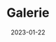 ---
title: "Gale<span>rie</span>"
keywords: ["Manastirea Calui"]
date: 2023-01-22
draft: false
type: "page"
layout: "gallery"
sitemap_exclude: false

sitemap:
  changefreq: weekly
  filename: sitemap.xml
  priority: 1

#----------------------------------------------------/
# Gallery
#----------------------------------------------------/
gallery: 
  gal:
    items:

      - title: "Mănăstirea Călui"
        link: ""
        image: "/gallery/gallery-1.jpg"
        image2x: "/gallery/gallery-1@2x.jpg"

      - title: "Mănăstirea Călui"
        link: ""
        image: "/gallery/gallery-2.jpg"
        image2x: "/gallery/gallery-2@2x.jpg"

      - title: "Mănăstirea Călui"
        link: ""
        image: "/gallery/gallery-3.jpg"
        image2x: "/gallery/gallery-3@2x.jpg"

      - title: "Mănăstirea Călui"
        link: ""
        image: "/gallery/gallery-4.jpg"
        image2x: "/gallery/gallery-4@2x.jpg"

      - title: "Mănăstirea Călui"
        link: ""
        image: "/gallery/gallery-5.jpg"
        image2x: "/gallery/gallery-5@2x.jpg"

      - title: "Mănăstirea Călui"
        link: ""
        image: "/gallery/gallery-6.jpg"
        image2x: "/gallery/gallery-6@2x.jpg"

      - title: "Mănăstirea Călui"
        link: ""
        image: "/gallery/gallery-7.jpg"
        image2x: "/gallery/gallery-7@2x.jpg"

      - title: "Mănăstirea Călui"
        link: ""
        image: "/gallery/gallery-8.jpg"
        image2x: "/gallery/gallery-8@2x.jpg"

      - title: "Mănăstirea Călui"
        link: ""
        image: "/gallery/gallery-9.jpg"
        image2x: "/gallery/gallery-9@2x.jpg"

      - title: "Mănăstirea Călui"
        link: ""
        image: "/gallery/gallery-10.jpg"
        image2x: "/gallery/gallery-11@2x.jpg"

      - title: "Mănăstirea Călui"
        link: ""
        image: "/gallery/gallery-12.jpg"
        image2x: "/gallery/gallery-12@2x.jpg"

      - title: "Mănăstirea Călui"
        link: ""
        image: "/gallery/gallery-13.jpg"
        image2x: "/gallery/gallery-13@2x.jpg"

      - title: "Mănăstirea Călui"
        link: ""
        image: "/gallery/gallery-14.jpg"
        image2x: "/gallery/gallery-14@2x.jpg"

      - title: "Mănăstirea Călui"
        link: ""
        image: "/gallery/gallery-15.jpg"
        image2x: "/gallery/gallery-15@2x.jpg"

      - title: "Mănăstirea Călui"
        link: ""
        image: "/gallery/gallery-16.jpg"
        image2x: "/gallery/gallery-16@2x.jpg"

      - title: "Mănăstirea Călui"
        link: ""
        image: "/gallery/gallery-17.jpg"
        image2x: "/gallery/gallery-17@2x.jpg"

      - title: "Mănăstirea Călui"
        link: ""
        image: "/gallery/gallery-18.jpg"
        image2x: "/gallery/gallery-18@2x.jpg"

      - title: "Mănăstirea Călui"
        link: ""
        image: "/gallery/gallery-19.jpg"
        image2x: "/gallery/gallery-19@2x.jpg"

      - title: "Mănăstirea Călui"
        link: ""
        image: "/gallery/gallery-20.jpg"
        image2x: "/gallery/gallery-20@2x.jpg"

      - title: "Mănăstirea Călui"
        link: ""
        image: "/gallery/gallery-21.jpg"
        image2x: "/gallery/gallery-21@2x.jpg"

      - title: "Mănăstirea Călui"
        link: ""
        image: "/gallery/gallery-22.jpg"
        image2x: "/gallery/gallery-22@2x.jpg"

      - title: "Mănăstirea Călui"
        link: ""
        image: "/gallery/gallery-23.jpg"
        image2x: "/gallery/gallery-23@2x.jpg"

      - title: "Mănăstirea Călui"
        link: ""
        image: "/gallery/gallery-24.jpg"
        image2x: "/gallery/gallery-24@2x.jpg"

      - title: "Mănăstirea Călui"
        link: ""
        image: "/gallery/gallery-25.jpg"
        image2x: "/gallery/gallery-25@2x.jpg"

      - title: "Mănăstirea Călui"
        link: ""
        image: "/gallery/gallery-26.jpg"
        image2x: "/gallery/gallery-26@2x.jpg"

      - title: "Mănăstirea Călui"
        link: ""
        image: "/gallery/gallery-27.jpg"
        image2x: "/gallery/gallery-27@2x.jpg"

      - title: "Mănăstirea Călui"
        link: ""
        image: "/gallery/gallery-28.jpg"
        image2x: "/gallery/gallery-28@2x.jpg"

      - title: "Mănăstirea Călui"
        link: ""
        image: "/gallery/gallery-29.jpg"
        image2x: "/gallery/gallery-29@2x.jpg"

      - title: "Mănăstirea Călui"
        link: ""
        image: "/gallery/gallery-30.jpg"
        image2x: "/gallery/gallery-30@2x.jpg"

      - title: "Mănăstirea Călui"
        link: ""
        image: "/gallery/gallery-31.jpg"
        image2x: "/gallery/gallery-31@2x.jpg"

      - title: "Mănăstirea Călui"
        link: ""
        image: "/gallery/gallery-32.jpg"
        image2x: "/gallery/gallery-32@2x.jpg"

      - title: "Mănăstirea Călui"
        link: ""
        image: "/gallery/gallery-33.jpg"
        image2x: "/gallery/gallery-33@2x.jpg"

      - title: "Mănăstirea Călui"
        link: ""
        image: "/gallery/gallery-34.jpg"
        image2x: "/gallery/gallery-34@2x.jpg"

      - title: "Mănăstirea Călui"
        link: ""
        image: "/gallery/gallery-35.jpg"
        image2x: "/gallery/gallery-35@2x.jpg"

      - title: "Mănăstirea Călui"
        link: ""
        image: "/gallery/gallery-36.jpg"
        image2x: "/gallery/gallery-36@2x.jpg"

      - title: "Mănăstirea Călui"
        link: ""
        image: "/gallery/gallery-37.jpg"
        image2x: "/gallery/gallery-37@2x.jpg"

      - title: "Mănăstirea Călui"
        link: ""
        image: "/gallery/gallery-38.jpg"
        image2x: "/gallery/gallery-38@2x.jpg"

      - title: "Mănăstirea Călui"
        link: ""
        image: "/gallery/gallery-39.jpg"
        image2x: "/gallery/gallery-39@2x.jpg"

      - title: "Mănăstirea Călui"
        link: ""
        image: "/gallery/gallery-40.jpg"
        image2x: "/gallery/gallery-40@2x.jpg"

      - title: "Mănăstirea Călui"
        link: ""
        image: "/gallery/gallery-41.jpg"
        image2x: "/gallery/gallery-41@2x.jpg"

      - title: "Mănăstirea Călui"
        link: ""
        image: "/gallery/gallery-42.jpg"
        image2x: "/gallery/gallery-42@2x.jpg"

      - title: "Mănăstirea Călui"
        link: ""
        image: "/gallery/gallery-43.jpg"
        image2x: "/gallery/gallery-43@2x.jpg"

      - title: "Mănăstirea Călui"
        link: ""
        image: "/gallery/gallery-44.jpg"
        image2x: "/gallery/gallery-44@2x.jpg"

  execution:
    items:

      - title: "Mănăstirea Călui"
        link: ""
        image: "/gallery/executie/executie-1.jpg"
        image2x: "/gallery/executie/executie-1@2x.jpg"

      - title: "Mănăstirea Călui"
        link: ""
        image: "/gallery/executie/executie-2.jpg"
        image2x: "/gallery/executie/executie-2@2x.jpg"

      - title: "Mănăstirea Călui"
        link: ""
        image: "/gallery/executie/executie-3.jpg"
        image2x: "/gallery/executie/executie-3@2x.jpg"

      - title: "Mănăstirea Călui"
        link: ""
        image: "/gallery/executie/executie-4.jpg"
        image2x: "/gallery/executie/executie-4@2x.jpg"

      - title: "Mănăstirea Călui"
        link: ""
        image: "/gallery/executie/executie-5.jpg"
        image2x: "/gallery/executie/executie-5@2x.jpg"

      - title: "Mănăstirea Călui"
        link: ""
        image: "/gallery/executie/executie-6.jpg"
        image2x: "/gallery/executie/executie-6@2x.jpg"

      - title: "Mănăstirea Călui"
        link: ""
        image: "/gallery/executie/executie-7.jpg"
        image2x: "/gallery/executie/executie-7@2x.jpg"

      - title: "Mănăstirea Călui"
        link: ""
        image: "/gallery/executie/executie-8.jpg"
        image2x: "/gallery/executie/executie-8@2x.jpg"

      - title: "Mănăstirea Călui"
        link: ""
        image: "/gallery/executie/executie-9.jpg"
        image2x: "/gallery/executie/executie-9@2x.jpg"

    

---